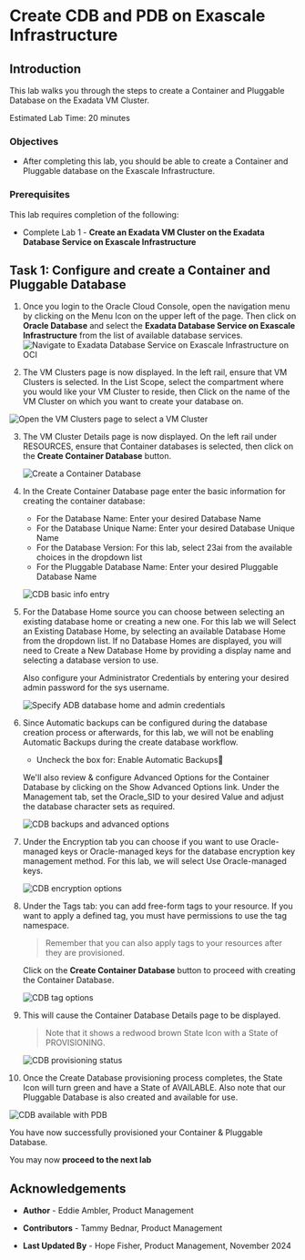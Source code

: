 # Create CDB and PDB on Exascale Infrastructure

## Introduction

This lab walks you through the steps to create a Container and Pluggable Database on the Exadata VM Cluster.

Estimated Lab Time: 20 minutes

### Objectives

-   After completing this lab, you should be able to create a Container and Pluggable database on the Exascale Infrastructure.

### Prerequisites

This lab requires completion of the following:

* Complete Lab 1 - **Create an Exadata VM Cluster on the Exadata Database Service on Exascale Infrastructure**

## Task 1: Configure and create a Container and Pluggable Database

1. Once you login to the Oracle Cloud Console, open the navigation menu by clicking on the Menu Icon on the upper left of the page.
Then click on **Oracle Database** and select the **Exadata Database Service on Exascale Infrastructure** from the list of available database services.
   ![Navigate to Exadata Database Service on Exascale Infrastructure on OCI](./images/exa-nav.png " ")

2.  The VM Clusters page is now displayed. In the left rail, ensure that VM Clusters is selected. In the List Scope, select the compartment where you would like your VM Cluster to reside, then Click on the name of the VM Cluster on which you want to create your database on.

   ![Open the VM Clusters page to select a VM Cluster](./images/vm-cluster-select.png " ")

3. The VM Cluster Details page is now displayed. On the left rail under RESOURCES, ensure that Container databases is selected, then click on the **Create Container Database** button.

   ![Create a Container Database](./images/vm-cluster-detail.png " ")

4. In the Create Container Database page enter the basic information for creating the container database:
      * For the Database Name: Enter your desired Database Name
      * For the Database Unique Name: Enter your desired Database Unique Name
      * For the Database Version: For this lab, select 23ai from the available choices in the dropdown list
      * For the Pluggable Database Name: Enter your desired Pluggable Database Name

   ![CDB basic info entry](./images/cdb-basic-info.png " ")

5. For the Database Home source you can choose between selecting an existing database home or creating a new one. For this lab we will Select an Existing Database Home, by selecting an available Database Home from the dropdown list. If no Database Homes are displayed, you will need to Create a New Database Home by providing a display name and selecting a database version to use.

   Also configure your Administrator Credentials by entering your desired admin password for the sys username.

   ![Specify ADB database home and admin credentials](./images/cdb-home-admin.png " ")

6. Since Automatic backups can be configured during the database creation process or afterwards, for this lab, we will not be enabling Automatic Backups during the create database workflow.
      * Uncheck the box for: Enable Automatic Backups

   We'll also review & configure Advanced Options for the Container Database by clicking on the Show Advanced Options link. Under the Management tab, set the Oracle_SID to your desired Value and adjust the database character sets as required.

   ![CDB backups and advanced options](./images/cdb-config.png " ")

7. Under the Encryption tab you can choose if you want to use Oracle-managed keys or Oracle-managed keys for the database encryption key management method. For this lab, we will select Use Oracle-managed keys.

   ![CDB encryption options](./images/cdb-encryption.png " ")

8. Under the Tags tab: you can add free-form tags to your resource. If you want to apply a defined tag, you must have permissions to use the tag namespace. 
      >Remember that you can also apply tags to your resources after they are provisioned.

      Click on the **Create Container Database** button to proceed with creating the Container Database.

   ![CDB tag options](./images/cdb-tags.png)

9. This will cause the Container Database Details page to be displayed. 
      >Note that it shows a redwood brown State Icon with a State of PROVISIONING.

   ![CDB provisioning status](./images/cdb-provisioning.png " ")

10. Once the Create Database provisioning process completes, the State Icon will turn green and have a State of AVAILABLE.
Also note that our Pluggable Database is also created and available for use.

   ![CDB available with PDB](./images/cdb-available.png " ")


You have now successfully provisioned your Container & Pluggable Database.

You may now **proceed to the next lab**

## Acknowledgements

* **Author** - Eddie Ambler, Product Management

* **Contributors** - Tammy Bednar, Product Management

* **Last Updated By** - Hope Fisher, Product Management, November 2024
